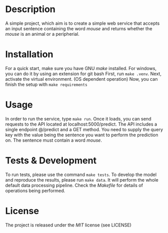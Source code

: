 # Description

A simple project, which aim is to create a simple web service that accepts an
input sentence containing the word _mouse_ and returns whether the _mouse_ is
an animal or a peripherial.

# Installation

For a quick start, make sure you have GNU _make_ installed. For windows, you can do it by using an extension for git bash
First, run `make .venv`.
Next, activate the virtual environment. (OS dependent operation)
Now, you can finish the setup with `make requirements`

# Usage
In order to run the service, type `make run`. Once it loads, you can send requests to the API located at localhost:5000/predict.
The API includes a single endpoint @/predict and a GET method. You need to supply the query key with the value being
the sentence you want to perform the prediction on. The sentence must contain a word _mouse_.

# Tests & Development
To run tests, please use the command `make tests`.
To develop the model and reproduce the results, please run `make data`. It will perform the whole default data processing
pipeline. Check the _Makefile_ for details of operations being performed.

# License
The project is released under the _MIT_ license (see LICENSE)
